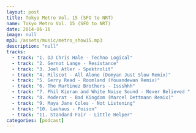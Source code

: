 ```yaml
---
layout: post
title: Tokyo Metro Vol. 15 (SFO to NRT)
name: Tokyo Metro Vol. 15 (SFO to NRT)
date: 2014-06-16
image: null
mp3: /assets/music/metro_show15.mp3
description: "null"
tracks: 
  - track: "1. DJ Chris Hale - Techno Logical"
  - track: "2. Gernot Lange - Resistance"
  - track: "3. Joel Atler - Spektrolit"
  - track: "4. Milscot - All Alone (Domyan Just Slow Remix)"
  - track: "5. Gerry Read - Roomland (Youandewan Remix)"
  - track: "6. The Martinez Brothers - Issshhh"
  - track: "7. Phil Kieran and White Noise Sound - Never Believed "
  - track: "8. Moderat - Bad Kingdom (Marcel Dettmann Remix)"
  - track: "9. Maya Jane Coles - Not Listening"
  - track: "10. Lauhaus - Poison"
  - track: "11. Standard Fair - Little Helper"
categories: [podcast]
---
```

